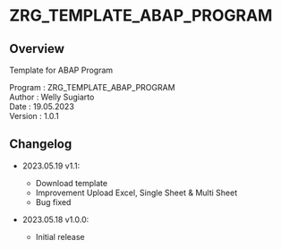 # ZRG_TEMPLATE_ABAP_PROGRAM

## Overview

Template for ABAP Program

   Program : ZRG_TEMPLATE_ABAP_PROGRAM  
   Author  : Welly Sugiarto  
   Date    : 19.05.2023  
   Version : 1.0.1  

## Changelog

- 2023.05.19 v1.1:
  - Download template
  - Improvement Upload Excel, Single Sheet & Multi Sheet
  - Bug fixed

- 2023.05.18 v1.0.0:
  - Initial release